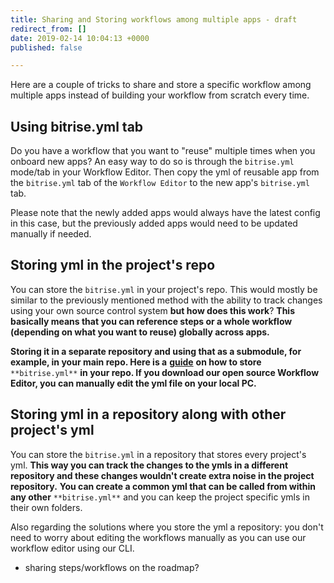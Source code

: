 ```yaml
---
title: Sharing and Storing workflows among multiple apps - draft
redirect_from: []
date: 2019-02-14 10:04:13 +0000
published: false

---
```

Here are a couple of tricks to share and store a specific workflow among multiple apps instead of building your workflow from scratch every time.

## Using bitrise.yml tab

Do you have a workflow that you want to "reuse" multiple times when you onboard new apps? An easy way to do so is through the `bitrise.yml` mode/tab in your Workflow Editor. Then copy the yml of reusable app from the `bitrise.yml` tab of the `Workflow Editor` to the new app's `bitrise.yml` tab.

Please note that the newly added apps would always have the latest config in this case, but the previously added apps would need to be updated manually if needed.

## Storing yml in the project's repo

You can store the `bitrise.yml` in your project's repo. This would mostly be similar to the previously mentioned method with the ability to track changes using your own source control system **but how does this work**? **This basically means that you can reference  steps or a whole workflow (depending on what you want to reuse) globally across apps.**

**Storing it in a separate repository and using that as a submodule, for example, in your main repo. Here is a** [**guide**](http://devcenter.bitrise.io/tips-and-tricks/use-bitrise-yml-from-repository/) **on how to store** `**bitrise.yml**` **in your repo. If you download our open source Workflow Editor, you can manually edit the yml file on your local PC.**

## Storing yml in a repository along with other project's yml

You can store the `bitrise.yml` in a repository that stores every project's yml. **This way you can track the changes to the ymls in a different repository and these changes wouldn't create extra noise in the project repository.** **You can create a common yml that can be called from within any other** `**bitrise.yml**` and you can keep the project specific ymls in their own folders.

Also regarding the solutions where you store the yml a repository: you don't need to worry about editing the workflows manually as you can use our workflow editor using our CLI.

* sharing steps/workflows on the roadmap?